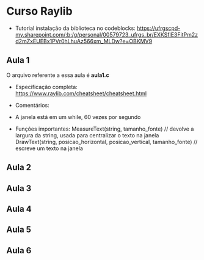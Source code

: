 # Curso Raylib
- Tutorial instalação da biblioteca no codeblocks:
https://ufrgscpd-my.sharepoint.com/:b:/g/personal/00579723_ufrgs_br/EXKSflE3FitPm2zd2mZxEUEBx1PVr0hLhuAz566xm_MLDw?e=OBKMV9

## Aula 1
O arquivo referente a essa aula é **aula1.c**

- Especificação completa:
https://www.raylib.com/cheatsheet/cheatsheet.html

- Comentários:
* A janela está em um while, 60 vezes por segundo

- Funções importantes:
MeasureText(string, tamanho_fonte) // devolve a largura da string, usada para centralizar o texto na janela
DrawText(string, posicao_horizontal, posicao_vertical, tamanho_fonte) // escreve um texto na janela

## Aula 2

## Aula 3

## Aula 4

## Aula 5

## Aula 6
